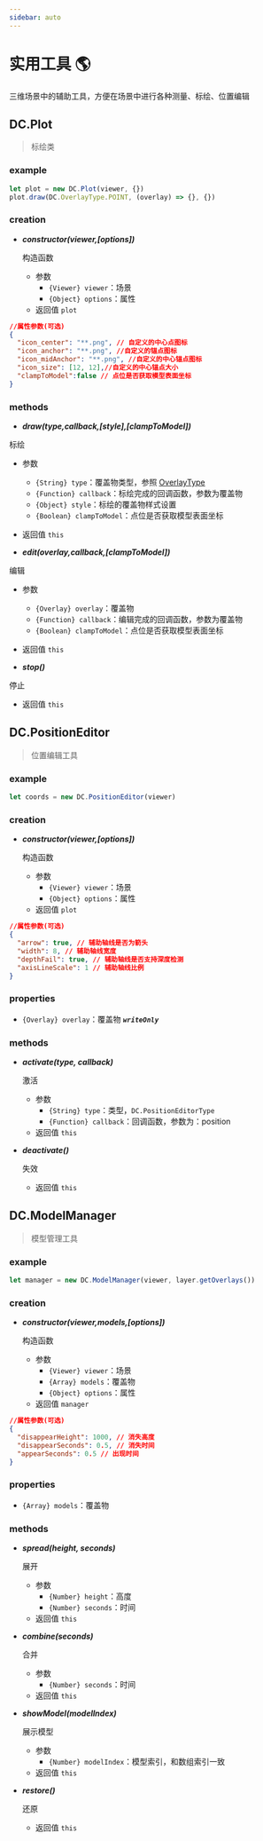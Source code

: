 ```yaml
---
sidebar: auto
---
```


# 实用工具 🌎

三维场景中的辅助工具，方便在场景中进行各种测量、标绘、位置编辑

## DC.Plot

> 标绘类

### example

```js
let plot = new DC.Plot(viewer, {})
plot.draw(DC.OverlayType.POINT, (overlay) => {}, {})
```

### creation

- **_constructor(viewer,[options])_**

  构造函数

  - 参数
    - `{Viewer} viewer`：场景
    - `{Object} options`：属性
  - 返回值 `plot`

```json
//属性参数(可选)
{
  "icon_center": "**.png", // 自定义的中心点图标
  "icon_anchor": "**.png", //自定义的锚点图标
  "icon_midAnchor": "**.png", //自定义的中心锚点图标
  "icon_size": [12, 12],//自定义的中心锚点大小
  "clampToModel":false // 点位是否获取模型表面坐标
}
```

### methods

- **_draw(type,callback,[style],[clampToModel])_**

标绘

- 参数
  - `{String} type`：覆盖物类型，参照 [OverlayType](../base/#overlaytype)
  - `{Function} callback`：标绘完成的回调函数，参数为覆盖物
  - `{Object} style`：标绘的覆盖物样式设置
  - `{Boolean} clampToModel`：点位是否获取模型表面坐标
- 返回值 `this`

- **_edit(overlay,callback,[clampToModel])_**

编辑

- 参数
  - `{Overlay} overlay`：覆盖物
  - `{Function} callback`：编辑完成的回调函数，参数为覆盖物
  - `{Boolean} clampToModel`：点位是否获取模型表面坐标
- 返回值 `this`

- **_stop()_**

停止

- 返回值 `this`

## DC.PositionEditor

> 位置编辑工具

### example

```js
let coords = new DC.PositionEditor(viewer)
```

### creation

- **_constructor(viewer,[options])_**

  构造函数

  - 参数
    - `{Viewer} viewer`：场景
    - `{Object} options`：属性
  - 返回值 `plot`

```json
//属性参数(可选)
{
  "arrow": true, // 辅助轴线是否为箭头
  "width": 8, // 辅助轴线宽度
  "depthFail": true, // 辅助轴线是否支持深度检测
  "axisLineScale": 1 // 辅助轴线比例
}
```

### properties

- `{Overlay} overlay`：覆盖物 **_`writeOnly`_**

### methods

- **_activate(type, callback)_**

  激活

  - 参数
    - `{String} type`：类型，`DC.PositionEditorType`
    - `{Function} callback`：回调函数，参数为：position
  - 返回值 `this`

- **_deactivate()_**

  失效

  - 返回值 `this`

## DC.ModelManager

> 模型管理工具

### example

```js
let manager = new DC.ModelManager(viewer, layer.getOverlays())
```

### creation

- **_constructor(viewer,models,[options])_**

  构造函数

  - 参数
    - `{Viewer} viewer`：场景
    - `{Array} models`：覆盖物
    - `{Object} options`：属性
  - 返回值 `manager`

```json
//属性参数(可选)
{
  "disappearHeight": 1000, // 消失高度
  "disappearSeconds": 0.5, // 消失时间
  "appearSeconds": 0.5 // 出现时间
}
```

### properties

- `{Array} models`：覆盖物

### methods

- **_spread(height, seconds)_**

  展开

  - 参数
    - `{Number} height`：高度
    - `{Number} seconds`：时间
  - 返回值 `this`

- **_combine(seconds)_**

  合并

  - 参数
    - `{Number} seconds`：时间
  - 返回值 `this`

- **_showModel(modelIndex)_**

  展示模型

  - 参数
    - `{Number} modelIndex`：模型索引，和数组索引一致
  - 返回值 `this`

- **_restore()_**

  还原

  - 返回值 `this`
